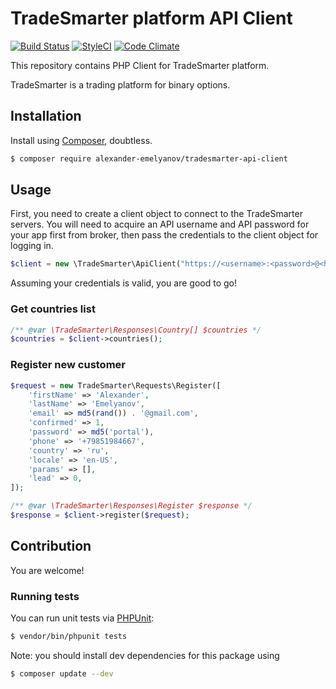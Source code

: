 TradeSmarter platform API Client
====
[![Build Status](https://img.shields.io/travis/alexander-emelyanov/tradesmarter-api-client/master.svg?style=flat-square)](https://travis-ci.org/alexander-emelyanov/tradesmarter-api-client)
[![StyleCI](https://styleci.io/repos/52789924/shield)](https://styleci.io/repos/52789924)
[![Code Climate](https://img.shields.io/codeclimate/github/alexander-emelyanov/tradesmarter-api-client.svg?style=flat-square)](https://codeclimate.com/github/alexander-emelyanov/tradesmarter-api-client)

This repository contains PHP Client for TradeSmarter platform.

TradeSmarter is a trading platform for binary options.

## Installation
Install using [Composer](http://getcomposer.org), doubtless.

```sh
$ composer require alexander-emelyanov/tradesmarter-api-client
```

## Usage

First, you need to create a client object to connect to the TradeSmarter servers. You will need to acquire an API username and API password for your app first from broker, then pass the credentials to the client object for logging in. 

```php
$client = new \TradeSmarter\ApiClient("https://<username>:<password>@<hostname>");
```

Assuming your credentials is valid, you are good to go!

### Get countries list

```php
/** @var \TradeSmarter\Responses\Country[] $countries */
$countries = $client->countries();
```

### Register new customer

```php
$request = new TradeSmarter\Requests\Register([
    'firstName' => 'Alexander',
    'lastName' => 'Emelyanov',
    'email' => md5(rand()) . '@gmail.com',
    'confirmed' => 1,
    'password' => md5('portal'),
    'phone' => '+79851984667',
    'country' => 'ru',
    'locale' => 'en-US',
    'params' => [],
    'lead' => 0,
]);

/** @var \TradeSmarter\Responses\Register $response */
$response = $client->register($request);
```

## Contribution
You are welcome!

### Running tests

You can run unit tests via [PHPUnit](http://phpunit.de):

```sh
$ vendor/bin/phpunit tests
```

Note: you should install dev dependencies for this package using 

```sh
$ composer update --dev
```
